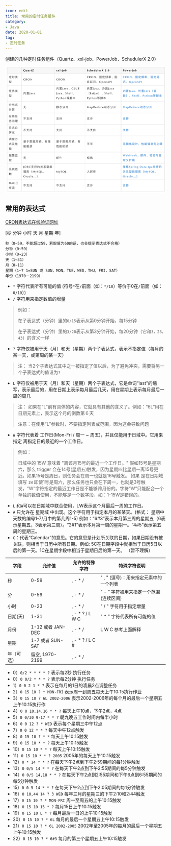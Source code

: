 ```yaml
---
icon: edit
title: 常用的定时任务组件
category: 
- Java
date: 2020-01-01
tag:
- 定时任务
---
```


创建的几种定时任务组件（Quartz、xxl-job、PowerJob、SchudulerX 2.0）


<!-- more -->

![](./timed-task.assets/true-up-795f5e9b0d875063717b1ee6a08f2ff1c01.png)

## 常用的表达式

[CRON表达式在线验证网址](http://cron.qqe2.com/)

[秒 分钟 小时 天 月 星期 年]

```text
秒（0~59，不能超过59，若取值为60的话，也会提示表达式不合格）
分钟（0~59）
小时（0~23）
天（1~31）
月（0~11）
星期（1~7 1=SUN 或 SUN，MON，TUE，WED，THU，FRI，SAT）
年份（1970－2199）
```

- `*` 字符代表所有可能的值 (符号`*`在`/`前面（如：`*/10`）等价于0在`/`前面（如：`0/10`）)
- `/` 字符用来指定数值的增量
>例如：
>
>在子表达式（分钟）里的`0/15`表示从第0分钟开始，每15分钟
>
>在子表达式（分钟）里的`3/20`表示从第3分钟开始，每20分钟（它和`3，23，43`）的含义一样

- `?` 字符仅被用于天（月）和天（星期）两个子表达式，表示不指定值（每月的某一天，或第周的某一天）
>注： 当2个子表达式其中之一被指定了值以后，为了避免冲突，需要将另一个子表达式的值设为`?`

- `L` 字符仅被用于天（月）和天（星期）两个子表达式，它是单词“last”的缩写，表示最后的，用在日期上表示每月最后几天，用在星期上表示每月最后一周的周几
>注： 如果在“L”前有具体的内容，它就具有其他的含义了。例如：“6L”用在日期元素上，表示这个月的倒数第６天
>
>注意：在使用“L”参数时，不要指定列表或范围，因为这会导致问题

- `W` 字符代表着 工作日(Mon-Fri / 周一 ~ 周五)，并且仅能用于日域中。它用来指定  离指定日的最近的一个工作日。
>例如：
>
>日域中的 15W 意味着 "离该月15号的最近一个工作日。" 假如15号是星期六，那么 trigger 会在14号(星期五)触发，因为星期四比星期一离15号更近。如果15号是周日，则任务会在周一也就是16号触发。
>如果 是在日期域填写 `1W` 即使1号是周六，那么任务也只会在下周一，也就是3号触发，“W”字符指定的最近工作日是不能够跨月份的。字符“W”只能配合一个 单独的数值使用，不能够是一个数字段，如：1-15W是错误的。

- `L` 和`W`可以在日期域中联合使用，LW表示这个月最后一周的工作日。
- `#` 只允许在 星期域 中出现。这个字符用于指定本月的某某天。(格式： 星期中天数的编号1-7/月中的第几周1-5) 例如：“6#3”表示本月第三周的星期五（6表示星期五，3表示第三周）。“2#1”表示本月第一周的星期一。“4#5”表示第五周的星期三。
- `C`：代表“Calendar”的意思。它的意思是计划所关联的日期，如果日期没有被关联，则相当于日历中所有日期。例如: 5C在日期字段中就相当于日历5日以后的第一天。1C在星期字段中相当于星期日后的第一天。 （暂不理解）


|字段	|允许值	|允许的特殊字符|	特殊字符说明|
|----|----|----|----|
|秒	|0-59	|, - * /	|" , " (逗号)：用来指定元素中的一个列表|
|分	|0-59	|, - * /	|" - ” 字符被用来指定一个范围(连续区间)|
|小时	|0-23	|, - * /	|" / " 字符用于指定增量|
|日期(天)|1-31	|, - * ? / L W C	|" * " 字符代表所有可能的值|
|月份	|1-12 或者 JAN-DEC	|, - * /	|L W C 参考上面解释|
|星期	|1-7 或者 SUN-SAT	|, - * ? / L C #|	|
|年（可选）	|留空, 1970-2199	|, - * /|      |


- 0）`0/2 * * * * ?` 表示每2秒 执行任务
- 0）`0 0/2 * * * ?` 表示每2分钟 执行任务
- 1）`0 0 2 1 * ?` 表示在每月的1日的凌晨2点调整任务
- 2）`0 15 10 ? * MON-FRI` 表示周一到周五每天上午10:15执行作业
- 3）`0 15 10 ? 6L 2002-2006` 表示2002-2006年的每个月的最后一个星期五上午10:15执行作
- 4）`0 0 10,14,16 * * ?` 每天上午10点，下午2点，4点
- 5）`0 0/30 9-17 * * ?` 朝九晚五工作时间内每半小时
- 6）`0 0 12 ? * WED` 表示每个星期三中午12点
- 7）`0 0 12 * * ?` 每天中午12点触发
- 8）`0 15 10 ? * *` 每天上午10:15触发
- 9）`0 15 10 * * ?` 每天上午10:15触发
- 10）`0 15 10 * * ?` 每天上午10:15触发
- 11）`0 15 10 * * ? 2005` 2005年的每天上午10:15触发
- 12）`0 * 14 * * ?` 在每天下午2点到下午2:59期间的每1分钟触发
- 13）`0 0/5 14 * * ?` 在每天下午2点到下午2:55期间的每5分钟触发
- 14）`0 0/5 14,18 * * ?` 在每天下午2点到2:55期间和下午6点到6:55期间的每5分钟触发
- 15）`0 0-5 14 * * ?` 在每天下午2点到下午2:05期间的每1分钟触发
- 16）`0 10,44 14 ? 3 WED` 每年三月的星期三的下午2:10和2:44触发
- 17）`0 15 10 ? * MON-FRI` 周一至周五的上午10:15触发
- 18）`0 15 10 15 * ?` 每月15日上午10:15触发
- 19）`0 15 10 L * ?` 每月最后一日的上午10:15触发
- 20）`0 15 10 ? * 6L` 每月的最后一个星期五上午10:15触发
- 21）`0 15 10 ? * 6L 2002-2005` 2002年至2005年的每月的最后一个星期五上午10:15触发
- 22）`0 15 10 ? * 6#3` 每月的第三个星期五上午10:15触发
